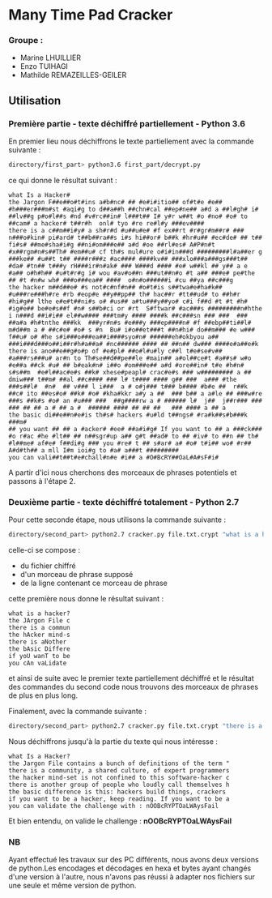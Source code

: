 # Many Time Pad Cracker

### Groupe : 
- Marine LHUILLIER
- Enzo TUIHAGI
- Mathilde REMAZEILLES-GEILER

## Utilisation

### Première partie - texte déchiffré partiellement - Python 3.6

En premier lieu nous déchiffrons le texte partiellement avec la commande suivante :

```bash
directory/first_part> python3.6 first_part/decrypt.py
```

ce qui donne le résultat suivant : 

```
what Is a Hacker#
the Jargon F##e##o#t#ins a#b#nc# ## #e#i#itio## of#t#e #e## #h###er###m#st #aqi#g to d##a##h ##chn#cal ##ep#ne## a#d a ##l#gh# i# ##lv##g p#o#l##s #nd #v#rc##in# l###t## I# y#r w##t #o #no# #o# to ##cam# a hacker# t##r#h  onl# tyo #re re#l#y ###ev####
there is a c##m##i#y# a sh#r#d #u##u#e# #f ex##rt #r#gr#m##r# ### n###o#kin# pi#ard# t##b##ra##s i#s hi##or# b##k #hr#u## #ec#de# ## t## fi#s# ##me#sha#i#g ##ni#om###e## a#d #oe ##rl#es# A#P#n#t #x##rgm#n#s##Th# #em##u# cf th#s mul#ure o#i#in###d #########l#a##er g ###ke## #u##t t## ####r###z #ac#### ####kv## ###xlo###a###gs###t## #da# #tn## t###y rH###ir#n#ak# ### W###d #### #e# w##kl ## y## a e #a## o#h#h## #u#t#r#g i# wou #av#o##n ###ut##n#o #t a## ###e# pe#the ## #t #n#w wh# ###o###ea## ####  o#n#o######i #cu ##ya ##c###g
the hacker m##d##e# #s not#c#nf#n## #o#t#is s##twa#e#ha#k## #u###re###h#re #rb #eop#e ##y##pp## th# hac##r #tt##ud# to ##h#r #hi#g## lthe e#e#t##ni#s o# #us## a#tu###y##yo# c#i f##d #t #t #h# #ig#e## be#e#s##f #n# s##b#ci or #rt  S#ftwar# #ac###s #########n#hthe i n###d ##i#i## el##w#### ###tm#y #### ####k ##c###sn ### ###  ### ##a#a #h#tnthe ###kk  ###yr#n#s #e###y ###ep####n# #f ##ebp##ti##l#  m#d##m a # ##c#e# #o# s #n  Bu# i#o##et###t ##n#hi# do##m### #e w### f##u# o# #he s#i###o###ea##i####syo#n# ######eh#okbyou a## ###i###d###o##i##r#h#a##a# #nc###### #### ## ##n## dw### ####e#a##e#k
there is ano##e##g#o#p of #e#pl# ##o#l#u#ly c##l t#e#se#v## #a###rs###u# ar#n to Th#se##d##pe##le #main## a#ol##ce#t #a##s# w#o #e##a ##ck #u# ## b#eak#n# i##o #om###e## a#d #ore##in# t#e #h#n# s#s##m  #e#l##ac#e#s ##k# xhese#peapl# crac#e#s ### w######### a ## dmiw### t##m# ##al ##c#### ### l# t#### #### g## ###  a### #the ###s##l#  #n#  ## v### l i###  a # o#j### t### b#### #b#e ##  r##k ##c# ito ##es#o# ##k# #o# #kha#kkr a#y a ##  ### b## a a#le ## ###w#re ###s ##k#s #o# an #u### ###  ##g####rw a # ###### l#  j##  j##r### ### ### ## ## a # ## a #  ###### #### ## ## ##   ### #### a ## a                                                     
the basic di##e##n#e#is th#s# hackers #u#ld t##ngs# #ra#k##s#b###k ###m#
## you want ## ## a #acker# #ee# ##a#i#g# If you want to ## a ###ck### #o r#ac #he #lt## ## n##sgr#up a## g#t ##ad# to ## #iv# to ##n ## th# #l##me# af#e# f##di#g ### you #re# t ## s#ar# a# #o# t#i## wo# #r## A#d#th## a mll I#m ioi#g to #a# a###t #########
you can vali##t##t#e#chall#n#e #i## a #O#BcRY##OaL#A#sF#i#
```

A partir d'ici nous cherchons des morceaux de phrases potentiels et passons à l'étape 2.



### Deuxième partie - texte déchiffré totalement - Python 2.7

Pour cette seconde étape, nous utilisons la commande suivante : 

```bash
directory/second_part> python2.7 cracker.py file.txt.crypt "what is a hacker?" 0
```

celle-ci se compose : 
- du fichier chiffré
- d'un morceau de phrase supposé
- de la ligne contenant ce morceau de phrase

cette première nous donne le résultat suivant :

```
what is a hacker?
the JArgon File c
there is a commun
the hAcker mind-s
there is aNother
the bAsic Differe
if yoU wanT to be
you cAn vaLidate
```

et ainsi de suite avec le premier texte partiellement déchiffré et le résultat des commandes du second code nous trouvons des morceaux de phrases de plus en plus long.

Finalement, avec la commande suivante : 


```bash
directory/second_part> python2.7 cracker.py file.txt.crypt "there is a community, a shared culture, of expert programmers" 2
```

Nous déchiffrons jusqu'à la partie du texte qui nous intéresse :

```
what Is a Hacker?
the Jargon File contains a bunch of definitions of the term "
there is a community, a shared culture, of expert programmers
the hacker mind-set is not confined to this software-hacker c
there is another group of people who loudly call themselves h
the basic difference is this: hackers build things, crackers
if you want to be a hacker, keep reading. If you want to be a
you can validate the challenge with : nOOBcRYPTOaLWAysFail
```

Et bien entendu, on valide le challenge : **nOOBcRYPTOaLWAysFail**





### NB

Ayant effectué les travaux sur des PC différents, nous avons deux versions de python.Les encodages et décodages en hexa et bytes ayant changés d'une version à l'autre, nous n'avons pas réussi à adapter nos fichiers sur une seule et même version de python.
